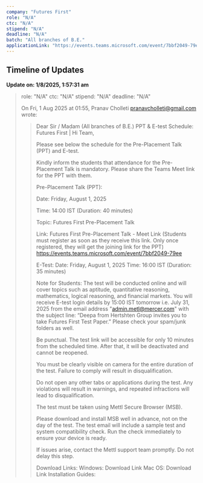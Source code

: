 ```yaml
---
company: "Futures First"
role: "N/A"
ctc: "N/A"
stipend: "N/A"
deadline: "N/A"
batch: "All branches of B.E."
applicationLink: "https://events.teams.microsoft.com/event/7bbf2049-79ee"
---
```


## Timeline of Updates

**Update on: 1/8/2025, 1:57:31 am**

> role: "N/A" ctc: "N/A" stipend: "N/A" deadline: "N/A"
> 
> On Fri, 1 Aug 2025 at 01:55, Pranav Cholleti <pranavcholleti@gmail.com>
> wrote:
> 
> >   Dear Sir / Madam (All branches of B.E.)
> > PPT & E-test Schedule: Futures First |
> > Hi Team,
> >
> > Please see below the schedule for the Pre-Placement Talk (PPT) and E-test.
> >
> > Kindly inform the students that attendance for the Pre-Placement Talk is
> > mandatory. Please share the Teams Meet link for the PPT with them.
> >
> > Pre-Placement Talk (PPT):
> >
> >
> > Date: Friday, August 1, 2025
> >
> > Time: 14:00 IST (Duration: 40 minutes)
> >
> > Topic: Futures First Pre-Placement Talk
> >
> > Link: Futures First Pre-Placement Talk - Meet Link (Students must register
> > as soon as they receive this link. Only once registered, they will get the
> > joining link for the PPT)
> > https://events.teams.microsoft.com/event/7bbf2049-79ee
> >
> > E-Test:
> > Date: Friday, August 1, 2025
> > Time: 16:00 IST (Duration: 35 minutes)
> >
> > Note for Students:
> > The test will be conducted online and will cover topics such as aptitude,
> > quantitative reasoning, mathematics, logical reasoning, and financial
> > markets.
> > You will receive E-test login details by 15:00 IST tomorrow i.e. July 31,
> > 2025 from the email address "admin.metl@mercer.com" with the subject
> > line: “Deepa from Hertshten Group invites you to take Futures First Test
> > Paper.” Please check your spam/junk folders as well.
> >
> > Be punctual. The test link will be accessible for only 10 minutes from the
> > scheduled time. After that, it will be deactivated and cannot be reopened.
> >
> > You must be clearly visible on camera for the entire duration of the test.
> > Failure to comply will result in disqualification.
> >
> > Do not open any other tabs or applications during the test. Any violations
> > will result in warnings, and repeated infractions will lead to
> > disqualification.
> >
> > The test must be taken using Mettl Secure Browser (MSB).
> >
> > Please download and install MSB well in advance, not on the day of the
> > test.
> > The test email will include a sample test and system compatibility check.
> > Run the check immediately to ensure your device is ready.
> >
> > If issues arise, contact the Mettl support team promptly. Do not delay
> > this step.
> >
> > Download Links:
> > Windows: Download Link
> > Mac OS: Download Link
> > Installation Guides:
> >
> >
> 
